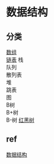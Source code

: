 # 数据结构

## 分类

[数组](ds-array.md)  
[链表](ds-link-list.md)
栈  
队列  
散列表  
堆  
跳表  
图  
B树  
B+树  
B-树
[红黑树](RBTree.md)

## ref

[数据结构](ref/data-struct.md)
